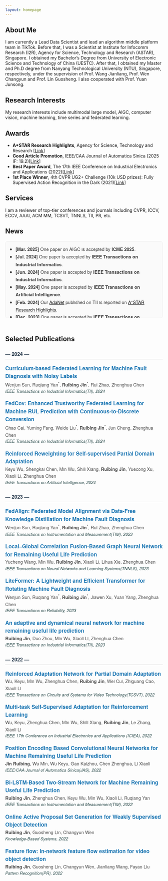 ```yaml
---
layout: homepage
---
```


## About Me
I am currently a Lead Data Scientist and lead an algorithm middle platform team in TikTok. Before that, I was a Scientist at Institute for Infocomm Research (I2R), Agency for Science, Technology and Research (ASTAR), Singapore. I obtained my Bachelor’s Degree from University of Electronic Science and Technology of China (UESTC). After that, I obtained my Master and Ph.D degree from Nanyang Technological University (NTU), Singapore, respectively, under the supervision of Prof. Wang Jianliang, Prof. Wen Changyun and Prof. Lin Guosheng. I also cooperated with Prof. Yuan Junsong.

## Research Interests
My research interests include multimodal large model, AIGC, computer vision, machine learning, time series and federated learning.

## Awards
- **A*STAR Research Highlights**, Agency for Science, Technology and Research \[[Link](https://research.a-star.edu.sg/articles/highlights/seamless-operations-with-machine-health-checks/)\]
- **Good Article Promotion**, IEEE/CAA Journal of Automatica Sinica (2025 IF: 19.2)\[[Link](https://mp.weixin.qq.com/s/Mua13qe4LJqt1AwZ2XHFYQ)\] 
- **Best Paper Award**, The 17th IEEE Conference on Industrial Electronics and Applications (2022)\[[Link](https://www.ieeeiciea.org/2022/)\]
- **1st Place Winner**, 4th CVPR UG2+ Challenge (10k USD prizes): Fully Supervised Action Recognition in the Dark (2021)\[[Link](http://cvpr2022.ug2challenge.org/program21/leaderboard21_t2.html)\]

## Services
I am a reviewer of top-tier conferences and journals including CVPR, ICCV, ECCV, AAAI, ACM MM, TCSVT, TNNLS, TII, PR, etc.

## News
<style>
  .news-scroll {
    max-height: 220px;
    overflow-y: auto;
    scroll-behavior: smooth;
    border: 1px solid #eee;
    padding: 12px;
    border-radius: 6px;
    background-color: #fafafa;
    font-size: 14.5px;
    color: #3d3d3d;
    line-height: 1.6;
  }
  .news-scroll::-webkit-scrollbar {
    width: 8px;
  }
  .news-scroll::-webkit-scrollbar-thumb {
    background: #ccc;
    border-radius: 4px;
  }
</style>

<div style="font-family:'Helvetica Neue', Helvetica, Arial, sans-serif; margin-top:20px;">

  <div class="news-scroll">
    <ul style="margin: 0; padding-left: 20px;">
      <li><strong>[Mar. 2025]</strong> One paper on AIGC is accepted by <strong>ICME 2025</strong>.</li>
      <li><strong>[Jul. 2024]</strong> One paper is accepted by <strong>IEEE Transactions on Industrial Informatics</strong>.</li>
      <li><strong>[Jun. 2024]</strong> One paper is accepted by <strong>IEEE Transactions on Industrial Informatics</strong>.</li>
      <li><strong>[May. 2024]</strong> One paper is accepted by <strong>IEEE Transactions on Artificial Intelligence</strong>.</li>
      <li><strong>[Feb. 2024]</strong> Our <a href="https://ieeexplore.ieee.org/abstract/document/10065450">AdaNet</a> published on TII is reported on <a href="https://research.a-star.edu.sg/articles/highlights/seamless-operations-with-machine-health-checks/">A*STAR Research Highlights</a>.</li>
      <li><strong>[Dec. 2023]</strong> One paper is accepted by <strong>IEEE Transactions on Instrumentation and Measurement</strong>.</li> 
      <li><strong>[Oct. 2023]</strong> One paper is accepted by <strong>IEEE Transactions on Neural Networks and Learning Systems</strong>.</li> 
      <li><strong>[Oct. 2023]</strong> One paper is accepted by <strong>IEEE Transactions on Reliability</strong>.</li> 
      <li><strong>[Mar. 2023]</strong> One paper is accepted by <strong>IEEE Transactions on Industrial Informatics</strong>.</li> 
      <li><strong>[Dec. 2022]</strong> Our paper “Multi-task Self-Supervised Adaptation for Reinforcement Learning” has won <strong>the best paper award</strong> at The 17th IEEE Conference on Industrial Electronics and Applications 2022！</li> 
      <li><strong>[Dec. 2022]</strong> The source code for our <a href="https://github.com/ruibing-jin/Bi_LSTM_TS">Bi-LSTM based Two-Stream Network for RUL</a> is released!</li> 
      <li><strong>[Nov. 2022]</strong> One paper is accepted by <strong>IEEE Transactions on Circuits and Systems for Video Technology</strong>.</li> 
      <li><strong>[Oct. 2022]</strong> 💥💥Our <a href="https://ieeexplore.ieee.org/document/9849459">PE-Net</a> receives much attention and is reported by the <a href="https://mp.weixin.qq.com/s/Mua13qe4LJqt1AwZ2XHFYQ">official JAS channel</a> and some famous media, such as <a href="https://techxplore.com/news/2022-10-convolutional-neural-network-framework-life.amp">Tech Xplore</a>, <a href="https://www.eurekalert.org/news-releases/968147">EurekAlert!</a>, and <a href="https://www.prnewswire.com/news-releases/new-study-in-ieeecaa-journal-of-automatica-sinica-describes-convolutional-neural-network-framework-to-predict-remaining-useful-life-in-machines-301654980.html">PR Newswire</a>.</li> 
      <li><strong>[Oct. 2022]</strong> The source code for our <a href="https://github.com/ruibing-jin/PE-Net">PE-Net</a> is released!</li> 
      <li><strong>[Aug. 2022]</strong> One paper is accepted by <strong>IEEE/CAA Journal of Automatica Sinica</strong>.</li> 
      <li><strong>[Apr. 2022]</strong> One paper is accepted by <strong>IEEE Transactions on Instrumentation and Measurement</strong>.</li> 
      <li><strong>[Feb. 2022]</strong> One paper is accepted by <strong>Knowledge-Based Systems</strong></li> 
      <li><strong>[Feb. 2022]</strong> One paper is accepted by <strong>Pattern Recognition</strong></li> 
      <li><strong>[Jun. 2021]</strong> Our team <strong>AStarTrek</strong> achieved the <strong>1st place winner</strong> for <a href="http://cvpr2022.ug2challenge.org/program21/leaderboard21_t2.html">the CVPR 2021 UG2+ Challenge Track 2.1</a>, which is officially reported by ASTAR on <a href="https://www.linkedin.com/feed/update/urn:li:activity:6805305218507657216/">LinkedIn</a>.</li> 
      <li><strong>[Jun. 2021]</strong> One paper is accepted by <strong>Journal of Biophotonics</strong>.</li> 
      <li><strong>[Apr. 2021]</strong> One paper is accepted by <strong>Biomedical Optics Express</strong>.</li> 
      <li><strong>[Oct. 2020]</strong> One paper is accepted by <strong>IEEE Signal Processing Letters</strong>.</li>
    </ul>
  </div>
</div>

<!-- 添加一个空白行 -->
<div style="height: 24px;"></div>

## Selected Publications
<div style="font-family:'Helvetica Neue',Helvetica,Arial,sans-serif; line-height:1.5;">

  <!-- Year: 2024 -->
  <h3 style="font-size:16px; font-weight:600; color:#2c3e50; border-bottom:1px solid #ddd; padding-bottom:4px; margin-top:24px;">— 2024 —</h3>

  <div class="paper" style="margin-bottom:16px;">
    <p style="margin:0; font-size:17px; font-weight:600; color:#2c3e50;">
      <span style="color:#1f78b4;">Curriculum-based Federated Learning for Machine Fault Diagnosis with Noisy Labels</span>
    </p>
    <p style="margin:0; font-size:14.5px; color:#4d4d4d;">
      Wenjun Sun, 
      Ruqiang Yan<span style="color:#555; font-size:12px; vertical-align:super;">*</span>, 
      <strong>Ruibing Jin</strong><span style="color:#555; font-size:12px; vertical-align:super;">*</span>, 
      Rui Zhao, Zhenghua Chen
    </p>
    <p style="margin:0; font-size:13.5px; color:#2f4f4f;">
      <em>IEEE Transactions on Industrial Informatics(TII), 2024</em>
    </p>
  </div>

  <div class="paper" style="margin-bottom:16px;">
    <p style="margin:0; font-size:17px; font-weight:600; color:#2c3e50;">
      <span style="color:#1f78b4;">FedCov: Enhanced Trustworthy Federated Learning for Machine RUL Prediction with Continuous-to-Discrete Conversion</span>
    </p>
    <p style="margin:0; font-size:14.5px; color:#4d4d4d;">
      Chao Cai, Yuming Fang, 
      Weide Liu<span style="color:#555; font-size:12px; vertical-align:super;">*</span>, 
      <strong>Ruibing Jin</strong><span style="color:#555; font-size:12px; vertical-align:super;">*</span>, 
      Jun Cheng, Zhenghua Chen
    </p>
    <p style="margin:0; font-size:13.5px; color:#2f4f4f;">
      <em>IEEE Transactions on Industrial Informatics(TII), 2024</em>
    </p>
  </div>

  <div class="paper" style="margin-bottom:16px;">
    <p style="margin:0; font-size:17px; font-weight:600; color:#2c3e50;">
      <span style="color:#1f78b4;">Reinforced Reweighting for Self-supervised Partial Domain Adaptation</span> 
    </p>
    <p style="margin:0; font-size:14.5px; color:#4d4d4d;">
      Keyu Wu, Shengkai Chen, Min Wu, Shili Xiang,  
      <strong>Ruibing Jin</strong>, 
      Yuecong Xu, Xiaoli Li, Zhenghua Chen
    </p>
    <p style="margin:0; font-size:13.5px; color:#2f4f4f;">
      <em>IEEE Transactions on Artificial Intelligence, 2024</em>
    </p>
  </div>

  <!-- Year: 2023 -->
  <h3 style="font-size:16px; font-weight:600; color:#2c3e50; border-bottom:1px solid #ddd; padding-bottom:4px; margin-top:24px;">— 2023 —</h3>

  <div class="paper" style="margin-bottom:16px;">
    <p style="margin:0; font-size:17px; font-weight:600; color:#2c3e50;">
      <span style="color:#1f78b4;">FedAlign: Federated Model Alignment via Data-Free Knowledge Distillation for Machine Fault Diagnosis</span> 
    </p>
    <p style="margin:0; font-size:14.5px; color:#4d4d4d;">
      Wenjun Sun, 
      Ruqiang Yan<span style="color:#555; font-size:12px; vertical-align:super;">*</span>, 
      <strong>Ruibing Jin</strong><span style="color:#555; font-size:12px; vertical-align:super;">*</span>, 
      Rui Zhao, Zhenghua Chen
    </p>
    <p style="margin:0; font-size:13.5px; color:#2f4f4f;">
      <em>IEEE Transactions on Instrumentation and Measurement(TIM), 2023</em>
    </p>
  </div>

  <div class="paper" style="margin-bottom:16px;">
    <p style="margin:0; font-size:17px; font-weight:600; color:#2c3e50;">
      <span style="color:#1f78b4;">Local–Global Correlation Fusion-Based Graph Neural Network for Remaining Useful Life Prediction</span> 
    </p>
    <p style="margin:0; font-size:14.5px; color:#4d4d4d;">
      Yucheng Wang, Min Wu,
      <strong>Ruibing Jin</strong>, 
      Xiaoli Li, Lihua Xie, Zhenghua Chen
    </p>
    <p style="margin:0; font-size:13.5px; color:#2f4f4f;">
      <em>IEEE Transactions on Neural Networks and Learning Systems(TNNLS), 2023</em>
    </p>
  </div>

  <div class="paper" style="margin-bottom:16px;">
    <p style="margin:0; font-size:17px; font-weight:600; color:#2c3e50;">
      <span style="color:#1f78b4;">LiteFormer: A Lightweight and Efficient Transformer for Rotating Machine Fault Diagnosis</span>
    </p>
    <p style="margin:0; font-size:14.5px; color:#4d4d4d;">
      Wenjun Sun, 
      Ruqiang Yan<span style="color:#555; font-size:12px; vertical-align:super;">*</span>, 
      <strong>Ruibing Jin</strong><span style="color:#555; font-size:12px; vertical-align:super;">*</span>, 
      Jiawen Xu, Yuan Yang, Zhenghua Chen
    </p>
    <p style="margin:0; font-size:13.5px; color:#2f4f4f;">
      <em>IEEE Transactions on Reliability, 2023</em>
    </p>
  </div>

  <div class="paper" style="margin-bottom:16px;">
    <p style="margin:0; font-size:17px; font-weight:600; color:#2c3e50;">
      <span style="color:#1f78b4;">An adaptive and dynamical neural network for machine remaining useful life prediction</span>
    </p>
    <p style="margin:0; font-size:14.5px; color:#4d4d4d;">
      <strong>Ruibing Jin</strong>, 
      Duo Zhou, Min Wu, Xiaoli Li, Zhenghua Chen
    </p>
    <p style="margin:0; font-size:13.5px; color:#2f4f4f;">
      <em>IEEE Transactions on Industrial Informatics(TII), 2023</em>
    </p>
  </div>

  <!-- Year: 2022 -->
  <h3 style="font-size:16px; font-weight:600; color:#2c3e50; border-bottom:1px solid #ddd; padding-bottom:4px; margin-top:24px;">— 2022 —</h3>

  <div class="paper" style="margin-bottom:16px;">
    <p style="margin:0; font-size:17px; font-weight:600; color:#2c3e50;">
      <span style="color:#1f78b4;">Reinforced Adaptation Network for Partial Domain Adaptation</span>
    </p>
    <p style="margin:0; font-size:14.5px; color:#4d4d4d;">
      Wu, Keyu, Min Wu, Zhenghua Chen,
      <strong>Ruibing Jin</strong>, 
      Wei Cui, Zhiguang Cao, Xiaoli Li
    </p>
    <p style="margin:0; font-size:13.5px; color:#2f4f4f;">
      <em>IEEE Transactions on Circuits and Systems for Video Technology(TCSVT), 2022</em>
    </p>
  </div>

  <div class="paper" style="margin-bottom:16px;">
    <p style="margin:0; font-size:17px; font-weight:600; color:#2c3e50;">
      <span style="color:#1f78b4;">Multi-task Self-Supervised Adaptation for Reinforcement Learning</span>
    </p>
    <p style="margin:0; font-size:14.5px; color:#4d4d4d;">
      Wu, Keyu, Zhenghua Chen, Min Wu, Shili Xiang,
      <strong>Ruibing Jin</strong>, 
      Le Zhang, Xiaoli Li
    </p>
    <p style="margin:0; font-size:13.5px; color:#2f4f4f;">
      <em>IEEE 17th Conference on Industrial Electronics and Applications (ICIEA), 2022</em>
    </p>
  </div>

  <div class="paper" style="margin-bottom:16px;">
    <p style="margin:0; font-size:17px; font-weight:600; color:#2c3e50;">
      <span style="color:#1f78b4;">Position Encoding Based Convolutional Neural Networks for Machine Remaining Useful Life Prediction</span>
    </p>
    <p style="margin:0; font-size:14.5px; color:#4d4d4d;">
      <strong>Jin Ruibing</strong>, 
      Wu Min, Wu Keyu, Gao Kaizhou, Chen Zhenghua, Li Xiaoli
    </p>
    <p style="margin:0; font-size:13.5px; color:#2f4f4f;">
      <em>IEEE/CAA Journal of Automatica Sinica(JAS), 2022</em>
    </p>
  </div>

  <div class="paper" style="margin-bottom:16px;">
    <p style="margin:0; font-size:17px; font-weight:600; color:#2c3e50;">
      <span style="color:#1f78b4;">Bi-LSTM-Based Two-Stream Network for Machine Remaining Useful Life Prediction</span>
    </p>
    <p style="margin:0; font-size:14.5px; color:#4d4d4d;">
      <strong>Ruibing Jin</strong>, 
      Zhenghua Chen, Keyu Wu, Min Wu, Xiaoli Li, Ruqiang Yan
    </p>
    <p style="margin:0; font-size:13.5px; color:#2f4f4f;">
      <em>IEEE Transactions on Instrumentation and Measurement(TIM), 2022</em>
    </p>
  </div>

  <div class="paper" style="margin-bottom:16px;">
    <p style="margin:0; font-size:17px; font-weight:600; color:#2c3e50;">
      <span style="color:#1f78b4;">Online Active Proposal Set Generation for Weakly Supervised Object Detection</span>
    </p>
    <p style="margin:0; font-size:14.5px; color:#4d4d4d;">
      <strong>Ruibing Jin</strong>, 
      Guosheng Lin, Changyun Wen
    </p>
    <p style="margin:0; font-size:13.5px; color:#2f4f4f;">
      <em>Knowledge-Based Systems, 2022</em>
    </p>
  </div>

  <div class="paper" style="margin-bottom:16px;">
    <p style="margin:0; font-size:17px; font-weight:600; color:#2c3e50;">
      <span style="color:#1f78b4;">Feature flow: In-network feature flow estimation for video object detection</span>
    </p>
    <p style="margin:0; font-size:14.5px; color:#4d4d4d;">
      <strong>Ruibing Jin</strong>, 
      Guosheng Lin, Changyun Wen, Jianliang Wang, Fayao Liu
    </p>
    <p style="margin:0; font-size:13.5px; color:#2f4f4f;">
      <em>Pattern Recognition(PR), 2022</em>
    </p>
  </div>

</div>
